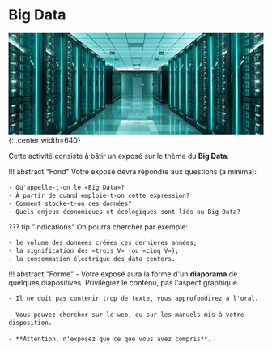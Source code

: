 # Big Data

![](../../images/datacenter.webp){: .center width=640} 

Cette activité consiste à bâtir un exposé sur le thème du **Big Data**.

!!! abstract "Fond"
    Votre exposé devra répondre aux questions (a minima):

    - Qu'appelle-t-on le «Big Data»?
    - À partir de quand emploie-t-on cette expression?
    - Comment stocke-t-on ces données?
    - Quels enjeux économiques et écologiques sont liés au Big Data?

??? tip "Indications"
    On pourra chercher par exemple:

    - le volume des données créées ces dernières années;
    - la signification des «trois V» (ou «cinq V»);
    - la consommation électrique des data centers.

!!! abstract "Forme"
    - Votre exposé aura la forme d'un **diaporama** de quelques diapositives. Privilégiez le contenu, pas l'aspect graphique.

    - Il ne doit pas contenir trop de texte, vous approfondirez à l'oral.

    - Vous pouvez chercher sur le web, ou sur les manuels mis à votre disposition.

    - **Attention, n'exposez que ce que vous avez compris**.